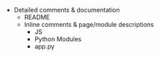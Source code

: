 - Detailed comments & documentation
    - README
    - Inline comments & page/module descriptions
        - JS
        - Python Modules
        - app.py
